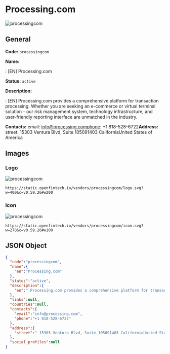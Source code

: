 
# Processing.com 
![processingcom](https://static.openfintech.io/vendors/processingcom/logo.svg?w=400&c=v0.59.26#w200)  

## General 
 
**Code:** `processingcom` 
 
**Name:** 
 
:	[EN] Processing.com 
 
**Status:** `active` 
 
**Description:** 
 
: [EN]  Processing.com provides a comprehensive platform for transaction processing. Whether you are seeking an e-commerce or virtual terminal solution - our risk management system, technology infrastructure, and user-friendly reporting interface are unmatched in the industry.  
 
**Contacts:** 
email: info@processing.comphone: +1 818-528-6722**Address:** 
street:  15303 Ventura Blvd, Suite 105091403 CaliforniaUnited States of America  

## Images 

### Logo 
 
![processingcom](https://static.openfintech.io/vendors/processingcom/logo.svg?w=400&c=v0.59.26#w200)  

```
https://static.openfintech.io/vendors/processingcom/logo.svg?w=400&c=v0.59.26#w200
```  

### Icon 
 
![processingcom](https://static.openfintech.io/vendors/processingcom/icon.svg?w=278&c=v0.59.26#w100)  

```
https://static.openfintech.io/vendors/processingcom/icon.svg?w=278&c=v0.59.26#w100
```  

## JSON Object 

```json
{
  "code":"processingcom",
  "name":{
    "en":"Processing.com"
  },
  "status":"active",
  "description":{
    "en":" Processing.com provides a comprehensive platform for transaction processing. Whether you are seeking an e-commerce or virtual terminal solution - our risk management system, technology infrastructure, and user-friendly reporting interface are unmatched in the industry. "
  },
  "links":null,
  "countries":null,
  "contacts":{
    "email":"info@processing.com",
    "phone":"+1 818-528-6722"
  },
  "address":{
    "street":" 15303 Ventura Blvd, Suite 105091403 CaliforniaUnited States of America "
  },
  "social_profiles":null
}
```  
